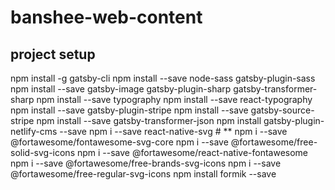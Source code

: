 # banshee-web-content

## project setup

npm install -g gatsby-cli
npm install --save node-sass gatsby-plugin-sass
npm install --save gatsby-image gatsby-plugin-sharp gatsby-transformer-sharp
npm install --save typography
npm install --save react-typography
npm install --save gatsby-plugin-stripe
npm install --save gatsby-source-stripe
npm install --save gatsby-transformer-json
npm install gatsby-plugin-netlify-cms --save
npm i --save react-native-svg # **
npm i --save @fortawesome/fontawesome-svg-core
npm i --save @fortawesome/free-solid-svg-icons
npm i --save @fortawesome/react-native-fontawesome
npm i --save @fortawesome/free-brands-svg-icons
npm i --save @fortawesome/free-regular-svg-icons
npm install formik --save
